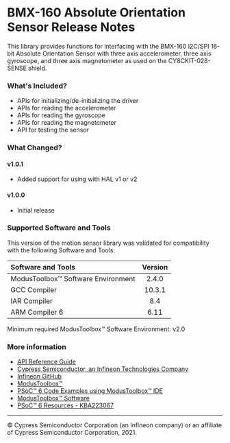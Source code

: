 # BMX-160 Absolute Orientation Sensor Release Notes

This library provides functions for interfacing with the BMX-160 I2C/SPI 16-bit Absolute Orientation Sensor with three axis accelerometer, three axis gyroscope, and three axis magnetometer as used on the CY8CKIT-028-SENSE shield.

### What's Included?
* APIs for initializing/de-initializing the driver
* APIs for reading the accelerometer
* APIs for reading the gyroscope
* APIs for reading the magnetometer
* API for testing the sensor

### What Changed?
#### v1.0.1
* Added support for using with HAL v1 or v2
#### v1.0.0
* Initial release

### Supported Software and Tools
This version of the motion sensor library was validated for compatibility with the following Software and Tools:

| Software and Tools                        | Version |
| :---                                      | :----:  |
| ModusToolbox™ Software Environment        | 2.4.0   |
| GCC Compiler                              | 10.3.1  |
| IAR Compiler                              | 8.4     |
| ARM Compiler 6                            | 6.11    |

Minimum required ModusToolbox™ Software Environment: v2.0

### More information

* [API Reference Guide](https://infineon.github.io/sensor-motion-bmi160/html/index.html)
* [Cypress Semiconductor, an Infineon Technologies Company](http://www.cypress.com)
* [Infineon GitHub](https://github.com/infineon)
* [ModusToolbox™](https://www.cypress.com/products/modustoolbox-software-environment)
* [PSoC™ 6 Code Examples using ModusToolbox™ IDE](https://github.com/infineon/Code-Examples-for-ModusToolbox-Software)
* [ModusToolbox™ Software](https://github.com/Infineon/modustoolbox-software)
* [PSoC™ 6 Resources - KBA223067](https://community.cypress.com/docs/DOC-14644)

---
© Cypress Semiconductor Corporation (an Infineon company) or an affiliate of Cypress Semiconductor Corporation, 2021.
